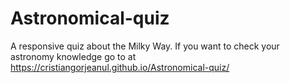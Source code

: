 # Astronomical-quiz
A responsive quiz about the Milky Way. If you want to check your astronomy knowledge go to at https://cristiangorjeanul.github.io/Astronomical-quiz/
